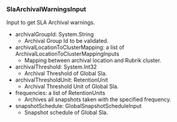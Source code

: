 ### SlaArchivalWarningsInput
Input to get SLA Archival warnings.

- archivalGroupId: System.String
  - Archival Group Id to be validated.
- archivalLocationToClusterMapping: a list of ArchivalLocationToClusterMappingInputs
  - Mapping between archival location and Rubrik cluster.
- archivalThreshold: System.Int32
  - Archival Threshold of Global Sla.
- archivalThresholdUnit: RetentionUnit
  - Archival Threshold Unit of Global Sla.
- frequencies: a list of RetentionUnits
  - Archives all snapshots taken with the specified frequency.
- snapshotSchedule: GlobalSnapshotScheduleInput
  - Snapshot schedule of Global Sla.
